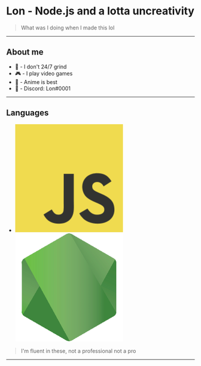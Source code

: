 # Lon - Node.js and a lotta uncreativity 
> What was I doing when I made this lol

***

## About me
* 🌙 - I don't 24/7 grind 
* 🎮 - I play video games 
* 💫 - Anime is best
* 🚀 - Discord: Lon#0001

***

## Languages 
- ![JavaScript](https://raw.githubusercontent.com/github/explore/80688e429a7d4ef2fca1e82350fe8e3517d3494d/topics/javascript/javascript.png) ![Node.js](https://raw.githubusercontent.com/github/explore/80688e429a7d4ef2fca1e82350fe8e3517d3494d/topics/nodejs/nodejs.png)

>I'm fluent in these, not a professional not a pro 

***
